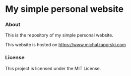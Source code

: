 # My simple personal website

### About
This is the repository of my simple personal website.

This website is hosted on https://www.michalzaporski.com


### License

This project is licensed under the MIT License.
